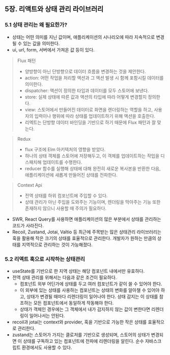 ## 5장. 리액트와 상태 관리 라이브러리

### 5.1 상태 관리는 왜 필요한가?

- 상태는 어떤 의미를 지닌 값이며, 애플리케이션의 시나리오에 따라 지속적으로 변경될 수 있는 값을 의미한다.
- ui, url, form, 서버에서 가져온 값 등이 있다.

> Flux 패턴
>
> - 양방향이 아닌 단방향으로 데이터 흐름을 변경하는 것을 제안한다.
> - action: 어떤 작업을 처리할 액션과 그 액션 발생 시 함께 포함시킬 데이터를 의미한다.
> - dispatcher: 액션이 정의한 타입과 데이터를 모두 스토어에 보낸다.
> - store: 실제 상태에 따른 값과 액션의 타입에 따라 어떻게 변경할지 정의한다.
> - view: 스토어에서 만들어진 데이터로 화면을 렌더링하는 역할을 하고, 사용자의 입력이나 행위에 따라 상태를 업데이트하기 위해 액션을 호출한다.
> - 리엑트는 단방향 데이터 바인딩을 기반으로 하기 때문에 Flux 패턴과 잘 맞는다.

> Redux
>
> - flux 구조에 Elm 아키텍처의 영향을 받았다.
> - 하나의 상태 객체를 스토어에 저장해두고, 이 객체를 업데이트하는 작업을 디스패치해 업데이트를 수행한다.
> - reducer 함수를 실행해 상태에 대해 완전히 새로운 복사본을 반환한 다음, 애플리케이션에 새롭게 만들어진 상태를 전파한다.

> Context Api
>
> - 전역 상태를 하위 컴포넌트에 주입할 수 있다.
> - 상태 관리가 아닌 주입을 도와주는 기능이며, 렌더링을 막아주는 기능 또한 존재하지 않으니 사용할 때 주의가 필요하다.

- SWR, React Query를 사용하면 애플리케이션의 많은 부분에서 상태를 관리하는 코드가 사라진다.
- Recoil, Zustand, Jotai, Valtio 등 최근에 주목받는 많은 상태관리 라이브러리는 훅을 활용해 작은 크기의 상태를 효율적으로 관리한다. 개발자가 원하는 만큼의 상태를 지역적으로 관리하는 것이 가능해졌다.

### 5.2 리액트 훅으로 시작하는 상태관리

- useState를 기반으로 한 지역 상태는 해당 컴포넌트 내에서만 유효하다.
- 전역 상태 관리를 위해서는 다음과 같은 조건이 필요하다.
  - 컴포넌트 외부 어딘가에 상태를 두고 여러 컴포넌트가 같이 쓸 수 있어야 한다.
  - 이 외부에 있는 상태를 사용하는 컴포넌트는 상태의 변화를 알아챌 수 있어야 하고, 상태가 변경될 때마다 리렌더링이 일어나야 한다. 상태 감지는 이 상태를 참조하는 모든 컴포넌트에서 동일하게 작동해야 한다.
  - 상태가 객체인 경우에는 그 객체에서 내가 감지하지 않는 값이 변한다면 리렌더링이 일어나서는 안된다.
- recoil과 jotai는 context와 provider, 훅을 기반으로 가능한 작은 상태를 효율적으로 관리한다.
- zustand는 스토어가 가지는 클로저를 기반으로 생성되며, 스토어의 상태가 변경되면 이 상태를 구독하고 있는 컴포넌트에 전파에 리렌더링을 알린다. 순수 자바스크립트 환경에서도 사용할 수 있다.
